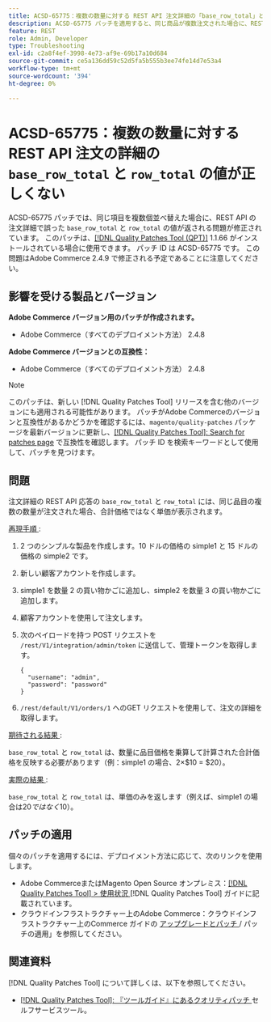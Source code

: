 ```yaml
---
title: ACSD-65775：複数の数量に対する REST API 注文詳細の「base_row_total」と「row_total」の値が正しくありません
description: ACSD-65775 パッチを適用すると、同じ商品が複数注文された場合に、REST API の注文詳細で誤った「base_row_total」と「row_total」の値が返されるAdobe Commerceの問題を修正できます。
feature: REST
role: Admin, Developer
type: Troubleshooting
exl-id: c2a8f4ef-3998-4e73-af9e-69b17a10d684
source-git-commit: ce5a136dd59c52d5fa5b555b3ee74fe14d7e53a4
workflow-type: tm+mt
source-wordcount: '394'
ht-degree: 0%

---
```


# ACSD-65775：複数の数量に対する REST API 注文の詳細の `base_row_total` と `row_total` の値が正しくない

ACSD-65775 パッチでは、同じ項目を複数個並べ替えた場合に、REST API の注文詳細で誤った `base_row_total` と `row_total` の値が返される問題が修正されています。 このパッチは、[[!DNL Quality Patches Tool (QPT)]](/help/tools/quality-patches-tool/quality-patches-tool-to-self-serve-quality-patches.md) 1.1.66 がインストールされている場合に使用できます。 パッチ ID は ACSD-65775 です。 この問題はAdobe Commerce 2.4.9 で修正される予定であることに注意してください。

## 影響を受ける製品とバージョン

**Adobe Commerce バージョン用のパッチが作成されます。**

* Adobe Commerce（すべてのデプロイメント方法） 2.4.8

**Adobe Commerce バージョンとの互換性：**

* Adobe Commerce（すべてのデプロイメント方法） 2.4.8

>[!NOTE]
>
>このパッチは、新しい [!DNL Quality Patches Tool] リリースを含む他のバージョンにも適用される可能性があります。 パッチがAdobe Commerceのバージョンと互換性があるかどうかを確認するには、`magento/quality-patches` パッケージを最新バージョンに更新し、[[!DNL Quality Patches Tool]: Search for patches page](https://experienceleague.adobe.com/tools/commerce-quality-patches/index.html) で互換性を確認します。 パッチ ID を検索キーワードとして使用して、パッチを見つけます。

## 問題

注文詳細の REST API 応答の `base_row_total` と `row_total` には、同じ品目の複数の数量が注文された場合、合計価格ではなく単価が表示されます。

<u> 再現手順 </u>:

1. 2 つのシンプルな製品を作成します。10 ドルの価格の simple1 と 15 ドルの価格の simple2 です。
1. 新しい顧客アカウントを作成します。
1. simple1 を数量 2 の買い物かごに追加し、simple2 を数量 3 の買い物かごに追加します。
1. 顧客アカウントを使用して注文します。
1. 次のペイロードを持つ POST リクエストを `/rest/V1/integration/admin/token` に送信して、管理トークンを取得します。

   ```
   {
     "username": "admin",
     "password": "password"
   }
   ```

1. `/rest/default/V1/orders/1` へのGET リクエストを使用して、注文の詳細を取得します。

<u> 期待される結果 </u>:

`base_row_total` と `row_total` は、数量に品目価格を乗算して計算された合計価格を反映する必要があります（例：simple1 の場合、2×$10 = $20）。

<u> 実際の結果 </u>:

`base_row_total` と `row_total` は、単価のみを返します（例えば、simple1 の場合は$20 ではなく$10）。

## パッチの適用

個々のパッチを適用するには、デプロイメント方法に応じて、次のリンクを使用します。

* Adobe CommerceまたはMagento Open Source オンプレミス：[[!DNL Quality Patches Tool] > 使用状況 ](/help/tools/quality-patches-tool/usage.md) [!DNL Quality Patches Tool] ガイドに記載されています。
* クラウドインフラストラクチャー上のAdobe Commerce：クラウドインフラストラクチャー上のCommerce ガイドの [ アップグレードとパッチ ](https://experienceleague.adobe.com/docs/commerce-cloud-service/user-guide/develop/upgrade/apply-patches.html)/ パッチの適用」を参照してください。

## 関連資料

[!DNL Quality Patches Tool] について詳しくは、以下を参照してください。

* [[!DNL Quality Patches Tool]: 『ツールガイド』にあるクオリティパッチ ](/help/tools/quality-patches-tool/quality-patches-tool-to-self-serve-quality-patches.md) セルフサービスツール。
